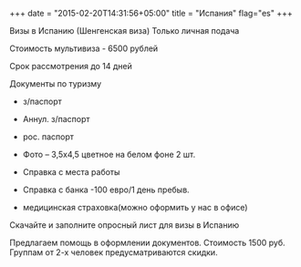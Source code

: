 +++
date = "2015-02-20T14:31:56+05:00"
title = "Испания"
flag="es"
+++

Визы в Испанию (Шенгенская виза)
Только личная подача

Стоимость
мультивиза - 6500 рублей

Срок рассмотрения
до 14 дней

Документы
по туризму
- з/паспорт

- Аннул. з/паспорт

- рос. паспорт

- Фото – 3,5х4,5 цветное на белом фоне 2 шт.

- Справка с места работы

- Справка с банка -100 евро/1 день пребыв.

- медицинская страховка(можно оформить у нас в офисе)

Скачайте и заполните опросный лист для визы в Испанию

Предлагаем помощь в оформлении документов. Стоимость 1500 руб. Группам от 2-х человек предусматриваются скидки.